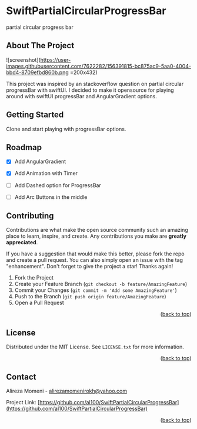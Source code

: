 # SwiftPartialCircularProgressBar
partial circular progress bar

<div id="top"></div>


<!-- ABOUT THE PROJECT -->
## About The Project

![screenshot](https://user-images.githubusercontent.com/7622282/156391815-bc875ac9-5aa0-4004-bbd4-8709efbd860b.png =200x432)

This project was inspired by an stackoverflow question on partial circular progressBar with swiftUI. I decided to make it opensource for playing around with swiftUI progressBar and AngularGradient options.


<!-- GETTING STARTED -->
## Getting Started

Clone and start playing with progressBar options.

<!-- ROADMAP -->
## Roadmap

- [x] Add AngularGradient
- [x] Add Animation with Timer
- [ ] Add Dashed option for ProgressBar
- [ ] Add Arc Buttons in the middle


<!-- CONTRIBUTING -->
## Contributing

Contributions are what make the open source community such an amazing place to learn, inspire, and create. Any contributions you make are **greatly appreciated**.

If you have a suggestion that would make this better, please fork the repo and create a pull request. You can also simply open an issue with the tag "enhancement".
Don't forget to give the project a star! Thanks again!

1. Fork the Project
2. Create your Feature Branch (`git checkout -b feature/AmazingFeature`)
3. Commit your Changes (`git commit -m 'Add some AmazingFeature'`)
4. Push to the Branch (`git push origin feature/AmazingFeature`)
5. Open a Pull Request

<p align="right">(<a href="#top">back to top</a>)</p>



<!-- LICENSE -->
## License

Distributed under the MIT License. See `LICENSE.txt` for more information.

<p align="right">(<a href="#top">back to top</a>)</p>



<!-- CONTACT -->
## Contact

Alireza Momeni  - alirezamomenirokh@yahoo.com

Project Link: [https://github.com/al100/SwiftPartialCircularProgressBar](https://github.com/al100/SwiftPartialCircularProgressBar)

<p align="right">(<a href="#top">back to top</a>)</p>
